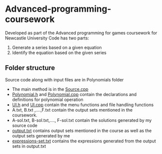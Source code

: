 
# Advanced-programming-coursework

Developed as part of the Advanced programming for games coursework for Newcastle University
Code has two parts: 
1.	Generate a series based on a given equation
2.	Identify the equation based on the given series

## Folder structure

Source code along with input files are in Polynomials folder
- The main method is in the [Source.cpp](Polynomials/Source.cpp)
- [Polynomial.h](Polynomials/Polynomial.h) and [Polynomial.cpp](Polynomials/Polynomial.cpp) contain the declarations and definitions for polynomial operation
- [UI.h](Polynomials/UI.h) and [UI.cpp](Polynomials/UI.cpp) contain the menu functions and file handling functions
- A.txt, B.txt ,....,F.txt contain the output sets mentioned in the coursework.
- A-sol.txt, B-sol.txt,...., F-sol.txt contain the solutions generated by my source code
- [output.txt](Polynomials/output.txt) contains output sets mentioned in the course as well as the output sets generated by me
- [expressions-set.txt](Polynomials/expressions-set.txt) contains the expressions generated from the output sets in output.txt
